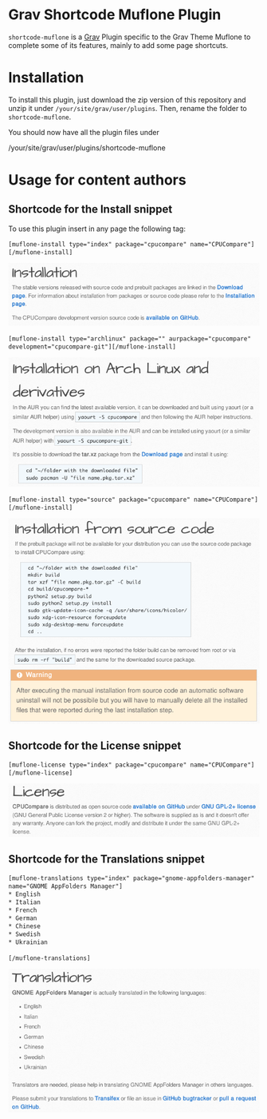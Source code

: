 # Grav Shortcode Muflone Plugin


`shortcode-muflone` is a [Grav][grav] Plugin specific to the Grav Theme Muflone
to complete some of its features, mainly to add some page shortcuts.


# Installation

To install this plugin, just download the zip version of this repository and
unzip it under `/your/site/grav/user/plugins`.
Then, rename the folder to `shortcode-muflone`.

You should now have all the plugin files under

  /your/site/grav/user/plugins/shortcode-muflone

# Usage for content authors

## Shortcode for the Install snippet

To use this plugin insert in any page the following tag:

    [muflone-install type="index" package="cpucompare" name="CPUCompare"][/muflone-install]

![Shortcode Muflone Install 1](samples/muflone-install-1.png)

    [muflone-install type="archlinux" package="" aurpackage="cpucompare" development="cpucompare-git"][/muflone-install]

![Shortcode Muflone Install 2](samples/muflone-install-2.png)

    [muflone-install type="source" package="cpucompare" name="CPUCompare"][/muflone-install]

![Shortcode Muflone Install 3](samples/muflone-install-3.png)

## Shortcode for the License snippet

    [muflone-license type="index" package="cpucompare" name="CPUCompare"][/muflone-license]

![Shortcode Muflone License](samples/muflone-license.png)

## Shortcode for the Translations snippet

    [muflone-translations type="index" package="gnome-appfolders-manager" name="GNOME AppFolders Manager"]
    * English
    * Italian
    * French
    * German
    * Chinese
    * Swedish
    * Ukrainian
    
    [/muflone-translations]

![Shortcode Muflone Translations](samples/muflone-translations.png)

[grav]: http://github.com/getgrav/grav
